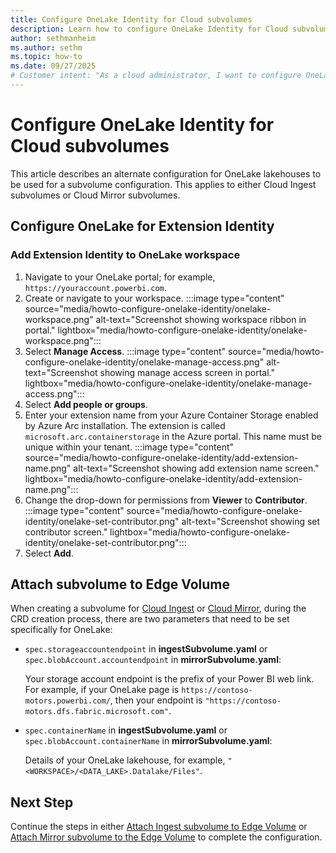 ```yaml
---
title: Configure OneLake Identity for Cloud subvolumes
description: Learn how to configure OneLake Identity for Cloud subvolumes in Azure Container Storage enabled by Azure Arc.
author: sethmanheim
ms.author: sethm
ms.topic: how-to
ms.date: 09/27/2025
# Customer intent: "As a cloud administrator, I want to configure OneLake Identity for Cloud subvolumes in Azure Container Storage enabled by Azure Arc."
---
```


# Configure OneLake Identity for Cloud subvolumes

This article describes an alternate configuration for OneLake lakehouses to be used for a subvolume configuration. This applies to either Cloud Ingest subvolumes or Cloud Mirror subvolumes.

## Configure OneLake for Extension Identity

### Add Extension Identity to OneLake workspace

1. Navigate to your OneLake portal; for example, `https://youraccount.powerbi.com`.
1. Create or navigate to your workspace.
   :::image type="content" source="media/howto-configure-onelake-identity/onelake-workspace.png" alt-text="Screenshot showing workspace ribbon in portal." lightbox="media/howto-configure-onelake-identity/onelake-workspace.png":::
1. Select **Manage Access**.
   :::image type="content" source="media/howto-configure-onelake-identity/onelake-manage-access.png" alt-text="Screenshot showing manage access screen in portal." lightbox="media/howto-configure-onelake-identity/onelake-manage-access.png":::
1. Select **Add people or groups**.
1. Enter your extension name from your Azure Container Storage enabled by Azure Arc installation. The extension is called `microsoft.arc.containerstorage` in the Azure portal. This name must be unique within your tenant.
   :::image type="content" source="media/howto-configure-onelake-identity/add-extension-name.png" alt-text="Screenshot showing add extension name screen." lightbox="media/howto-configure-onelake-identity/add-extension-name.png":::
1. Change the drop-down for permissions from **Viewer** to **Contributor**.
   :::image type="content" source="media/howto-configure-onelake-identity/onelake-set-contributor.png" alt-text="Screenshot showing set contributor screen." lightbox="media/howto-configure-onelake-identity/onelake-set-contributor.png":::
1. Select **Add**.

## Attach subvolume to Edge Volume

When creating a subvolume for [Cloud Ingest](howto-configure-cloud-ingest-subvolumes.md#attach-ingest-subvolume-to-edge-volume) or [Cloud Mirror](howto-configure-cloud-mirror-subvolumes.md#attach-mirror-subvolume-to-the-edge-volume), during the CRD creation process, there are two parameters that need to be set specifically for OneLake:

- `spec.storageaccountendpoint` in **ingestSubvolume.yaml** or `spec.blobAccount.accountendpoint` in **mirrorSubvolume.yaml**: 
    
    Your storage account endpoint is the prefix of your Power BI web link. For example, if your OneLake page is `https://contoso-motors.powerbi.com/`, then your endpoint is `"https://contoso-motors.dfs.fabric.microsoft.com"`.

- `spec.containerName` in **ingestSubvolume.yaml** or `spec.blobAccount.containerName` in **mirrorSubvolume.yaml**: 

    Details of your OneLake lakehouse, for example, `"<WORKSPACE>/<DATA_LAKE>.Datalake/Files"`.

## Next Step

Continue the steps in either [Attach Ingest subvolume to Edge Volume](howto-configure-cloud-ingest-subvolumes.md#attach-ingest-subvolume-to-edge-volume) or [Attach Mirror subvolume to the Edge Volume](howto-configure-cloud-mirror-subvolumes.md#attach-mirror-subvolume-to-the-edge-volume) to complete the configuration.